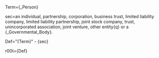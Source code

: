 Term={_Person}

sec=an individual, partnership, corporation, business trust, limited liability company, limited liability partnership, joint stock company, trust, unincorporated association, joint venture, other entity{q} or a {_Governmental_Body}.

Def="{Term}" - {sec}

r00t={Def}
